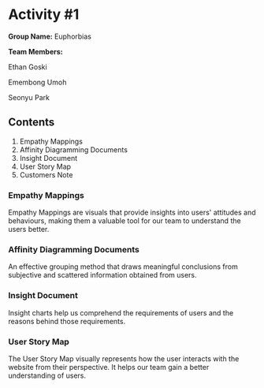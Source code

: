 
# Activity #1 

**Group Name:**
Euphorbias

**Team Members:**

Ethan Goski 

Emembong Umoh

Seonyu Park 

## Contents
1. Empathy Mappings
2. Affinity Diagramming Documents
3. Insight Document
4. User Story Map
5. Customers Note

### Empathy Mappings
Empathy Mappings are visuals that provide insights into users' attitudes and behaviours, making them a valuable tool for our team to understand the users better.

### Affinity Diagramming Documents
An effective grouping method that draws meaningful conclusions from subjective and scattered information obtained from users.

### Insight Document
Insight charts help us comprehend the requirements of users and the reasons behind those requirements.

### User Story Map
The User Story Map visually represents how the user interacts with the website from their perspective. It helps our team gain a better understanding of users.
